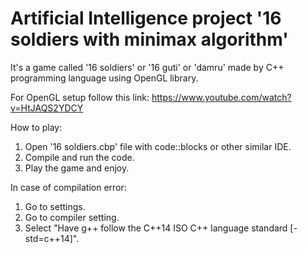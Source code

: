 <h1>Artificial Intelligence project '16 soldiers with minimax algorithm'</h1>


It's a game called '16 soldiers' or '16 guti' or 'damru' made by C++ programming language using OpenGL library. 

For OpenGL setup follow this link: https://www.youtube.com/watch?v=HtJAQS2YDCY

How to play:
1. Open '16 soldiers.cbp' file with code::blocks or other similar IDE.
2. Compile and run the code.
3. Play the game and enjoy.

In case of compilation error:
1. Go to settings.
2. Go to compiler setting.
3. Select "Have g++ follow the C++14 ISO C++ language standard [-std=c++14]".
